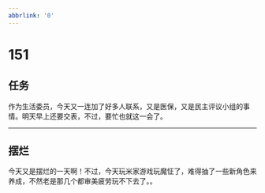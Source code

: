 ```yaml
---
abbrlink: '0'
---
```

# 151

## 任务

作为生活委员，今天又一连加了好多人联系，又是医保，又是民主评议小组的事情。明天早上还要交表，不过，要忙也就这一会了。
***

## 摆烂

今天又是摆烂的一天啊！不过，今天玩米家游戏玩魔怔了，难得抽了一些新角色来养成，不然老是那几个都审美疲劳玩不下去了。。
